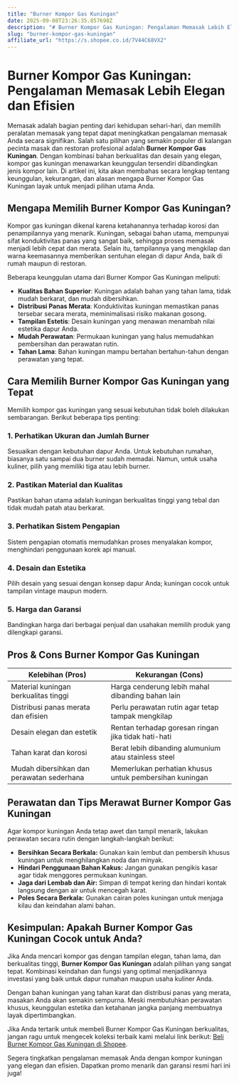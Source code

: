 ```yaml
---
title: "Burner Kompor Gas Kuningan"
date: 2025-09-08T23:26:35.857698Z
description: "# Burner Kompor Gas Kuningan: Pengalaman Memasak Lebih Elegan dan Efisien..."
slug: "burner-kompor-gas-kuningan"
affiliate_url: "https://s.shopee.co.id/7V44C68VX2"
---
```

# Burner Kompor Gas Kuningan: Pengalaman Memasak Lebih Elegan dan Efisien

Memasak adalah bagian penting dari kehidupan sehari-hari, dan memilih peralatan memasak yang tepat dapat meningkatkan pengalaman memasak Anda secara signifikan. Salah satu pilihan yang semakin populer di kalangan pecinta masak dan restoran profesional adalah **Burner Kompor Gas Kuningan**. Dengan kombinasi bahan berkualitas dan desain yang elegan, kompor gas kuningan menawarkan keunggulan tersendiri dibandingkan jenis kompor lain. Di artikel ini, kita akan membahas secara lengkap tentang keunggulan, kekurangan, dan alasan mengapa Burner Kompor Gas Kuningan layak untuk menjadi pilihan utama Anda.

## Mengapa Memilih Burner Kompor Gas Kuningan?

Kompor gas kuningan dikenal karena ketahanannya terhadap korosi dan penampilannya yang menarik. Kuningan, sebagai bahan utama, mempunyai sifat konduktivitas panas yang sangat baik, sehingga proses memasak menjadi lebih cepat dan merata. Selain itu, tampilannya yang mengkilap dan warna keemasannya memberikan sentuhan elegan di dapur Anda, baik di rumah maupun di restoran.

Beberapa keunggulan utama dari Burner Kompor Gas Kuningan meliputi:

- **Kualitas Bahan Superior**: Kuningan adalah bahan yang tahan lama, tidak mudah berkarat, dan mudah dibersihkan.
- **Distribusi Panas Merata**: Konduktivitas kuningan memastikan panas tersebar secara merata, meminimalisasi risiko makanan gosong.
- **Tampilan Estetis**: Desain kuningan yang menawan menambah nilai estetika dapur Anda.
- **Mudah Perawatan**: Permukaan kuningan yang halus memudahkan pembersihan dan perawatan rutin.
- **Tahan Lama**: Bahan kuningan mampu bertahan bertahun-tahun dengan perawatan yang tepat.

## Cara Memilih Burner Kompor Gas Kuningan yang Tepat

Memilih kompor gas kuningan yang sesuai kebutuhan tidak boleh dilakukan sembarangan. Berikut beberapa tips penting:

### 1. Perhatikan Ukuran dan Jumlah Burner
Sesuaikan dengan kebutuhan dapur Anda. Untuk kebutuhan rumahan, biasanya satu sampai dua burner sudah memadai. Namun, untuk usaha kuliner, pilih yang memiliki tiga atau lebih burner.

### 2. Pastikan Material dan Kualitas
Pastikan bahan utama adalah kuningan berkualitas tinggi yang tebal dan tidak mudah patah atau berkarat.

### 3. Perhatikan Sistem Pengapian
Sistem pengapian otomatis memudahkan proses menyalakan kompor, menghindari penggunaan korek api manual.

### 4. Desain dan Estetika
Pilih desain yang sesuai dengan konsep dapur Anda; kuningan cocok untuk tampilan vintage maupun modern.

### 5. Harga dan Garansi
Bandingkan harga dari berbagai penjual dan usahakan memilih produk yang dilengkapi garansi.

## Pros & Cons Burner Kompor Gas Kuningan

| Kelebihan (Pros)                                  | Kekurangan (Cons)                                  |
|--------------------------------------------------|--------------------------------------------------|
| Material kuningan berkualitas tinggi           | Harga cenderung lebih mahal dibanding bahan lain |
| Distribusi panas merata dan efisien             | Perlu perawatan rutin agar tetap tampak mengkilap |
| Desain elegan dan estetik                     | Rentan terhadap goresan ringan jika tidak hati-hati |
| Tahan karat dan korosi                        | Berat lebih dibanding alumunium atau stainless steel |
| Mudah dibersihkan dan perawatan sederhana   | Memerlukan perhatian khusus untuk pembersihan kuningan |

## Perawatan dan Tips Merawat Burner Kompor Gas Kuningan

Agar kompor kuningan Anda tetap awet dan tampil menarik, lakukan perawatan secara rutin dengan langkah-langkah berikut:

- **Bersihkan Secara Berkala:** Gunakan kain lembut dan pembersih khusus kuningan untuk menghilangkan noda dan minyak.
- **Hindari Penggunaan Bahan Kakus:** Jangan gunakan pengikis kasar agar tidak menggores permukaan kuningan.
- **Jaga dari Lembab dan Air:** Simpan di tempat kering dan hindari kontak langsung dengan air untuk mencegah karat.
- **Poles Secara Berkala:** Gunakan cairan poles kuningan untuk menjaga kilau dan keindahan alami bahan.

## Kesimpulan: Apakah Burner Kompor Gas Kuningan Cocok untuk Anda?

Jika Anda mencari kompor gas dengan tampilan elegan, tahan lama, dan berkualitas tinggi, **Burner Kompor Gas Kuningan** adalah pilihan yang sangat tepat. Kombinasi keindahan dan fungsi yang optimal menjadikannya investasi yang baik untuk dapur rumahan maupun usaha kuliner Anda.

Dengan bahan kuningan yang tahan karat dan distribusi panas yang merata, masakan Anda akan semakin sempurna. Meski membutuhkan perawatan khusus, keunggulan estetika dan ketahanan jangka panjang membuatnya layak dipertimbangkan.

Jika Anda tertarik untuk membeli Burner Kompor Gas Kuningan berkualitas, jangan ragu untuk mengecek koleksi terbaik kami melalui link berikut: [Beli Burner Kompor Gas Kuningan di Shopee](https://s.shopee.co.id/7V44C68VX2).

Segera tingkatkan pengalaman memasak Anda dengan kompor kuningan yang elegan dan efisien. Dapatkan promo menarik dan garansi resmi hari ini juga!